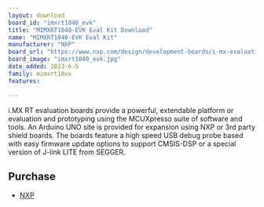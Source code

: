 ```yaml
---
layout: download
board_id: "imxrt1040_evk"
title: "MIMXRT1040-EVK Eval Kit Download"
name: "MIMXRT1040-EVK Eval Kit"
manufacturer: "NXP"
board_url: "https://www.nxp.com/design/development-boards/i-mx-evaluation-and-development-boards/i-mx-rt1040-evaluation-kit:MIMXRT1040-EVK"
board_image: "imxrt1040_evk.jpg"
date_added: 2023-6-5
family: mimxrt10xx
features:

---
```

i.MX RT evaluation boards provide a powerful, extendable platform or evaluation and prototyping using the MCUXpresso suite of software and tools. An Arduino UNO site is provided for expansion using NXP or 3rd party shield boards. The boards feature a high speed USB debug probe based with easy firmware update options to support CMSIS-DSP or a special version of J-link LITE from SEGGER.

## Purchase
* [NXP](https://www.nxp.com/part/MIMXRT1040-EVK)
